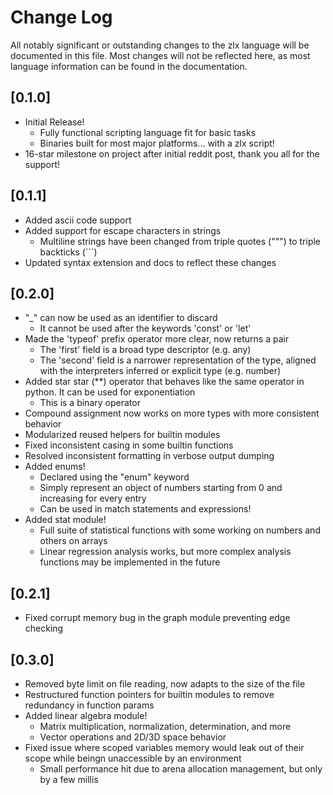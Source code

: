 # Change Log

All notably significant or outstanding changes to the zlx language will be documented in this file. Most changes will not be reflected here, as most language information can be found in the documentation.

## [0.1.0]
- Initial Release!
    - Fully functional scripting language fit for basic tasks
    - Binaries built for most major platforms... with a zlx script!
- 16-star milestone on project after initial reddit post, thank you all for the support!

## [0.1.1]
- Added ascii code support
- Added support for escape characters in strings
    - Multiline strings have been changed from triple quotes (""") to triple backticks (```)
- Updated syntax extension and docs to reflect these changes

## [0.2.0]
- "_" can now be used as an identifier to discard
    - It cannot be used after the keywords 'const' or 'let'
- Made the 'typeof' prefix operator more clear, now returns a pair
    - The 'first' field is a broad type descriptor (e.g. any)
    - The 'second' field is a narrower representation of the type, aligned with the interpreters inferred or explicit type (e.g. number)
- Added star star (**) operator that behaves like the same operator in python. It can be used for exponentiation
    - This is a binary operator
- Compound assignment now works on more types with more consistent behavior
- Modularized reused helpers for builtin modules
- Fixed inconsistent casing in some builtin functions
- Resolved inconsistent formatting in verbose output dumping
- Added enums!
    - Declared using the "enum" keyword
    - Simply represent an object of numbers starting from 0 and increasing for every entry
    - Can be used in match statements and expressions!
- Added stat module!
    - Full suite of statistical functions with some working on numbers and others on arrays
    - Linear regression analysis works, but more complex analysis functions may be implemented in the future 

## [0.2.1]
- Fixed corrupt memory bug in the graph module preventing edge checking

## [0.3.0]
- Removed byte limit on file reading, now adapts to the size of the file
- Restructured function pointers for builtin modules to remove redundancy in function params
- Added linear algebra module!
    - Matrix multiplication, normalization, determination, and more
    - Vector operations and 2D/3D space behavior
- Fixed issue where scoped variables memory would leak out of their scope while beingn unaccessible by an environment
    - Small performance hit due to arena allocation management, but only by a few millis

